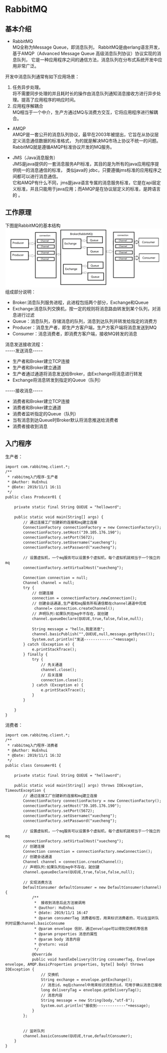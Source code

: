 # RabbitMQ

## 基本介绍
-  RabbitMQ     
MQ全称为Message Queue，即消息队列， RabbitMQ是由erlang语言开发，基于AMQP（Advanced Message Queue 高级消息队列协议）协议实现的消息队列，
它是一种应用程序之间的通信方法，消息队列在分布式系统开发中应用非常广泛。   
     
开发中消息队列通常有如下应用场景：   
1. 任务异步处理。   
  将不需要同步处理的并且耗时长的操作由消息队列通知消息接收方进行异步处理。提高了应用程序的响应时间。
2. 应用程序解耦合  
  MQ相当于一个中介，生产方通过MQ与消费方交互，它将应用程序进行解耦合。
  
-  AMQP     
AMQP是一套公开的消息队列协议，最早在2003年被提出，它旨在从协议层定义消息通信数据的标准格式，
 为的就是解决MQ市场上协议不统一的问题。RabbitMQ就是遵循AMQP标准协议开发的MQ服务。 
 
 - JMS（Java消息服务）        
JMS是java提供的一套消息服务API标准，其目的是为所有的java应用程序提供统一的消息通信的标准，
类似java的 jdbc，只要遵循jms标准的应用程序之间都可以进行消息通信。    
它和AMQP有什么不同，jms是java语言专属的消息服务标准，它是在api层定义标准，并且只能用于java应用；而AMQP是在协议层定义的标准，是跨语言的 。

## 工作原理
下图是RabbitMQ的基本结构    
![Alt](./RabbitMQimg/rabbitmq原理.png)   
组成部分说明： 
- Broker:消息队列服务进程，此进程包括两个部分，Exchange和Queue
- Exchange:消息队列交换机，按一定的规则将消息路由转发到某个队列，对消息进行过滤
- Queue：消息队列，存储消息的队列，消息到达队列并转发给指定的消费方
- Producer：消息生产者，即生产方客户端，生产方客户端将消息发送到MQ
- Consumer：消息消费者，即消费方客户端，接收MQ转发的消息

消息发送接收流程：   
-----发送消息-----
- 生产者和Broker建立TCP连接
- 生产者和Broker建立通道
- 生产者通过通道将消息发送给Broker，由Exchange将消息进行转发
- Exchange将消息转发到指定的Queue（队列）

-----接收消息-----
- 消费者和Broker建立TCP连接
- 消费者和Broker建立通道
- 消费者监听指定的Queue（队列）
- 当有消息到达Queue时Broker默认将消息推送给消费者
- 消费者接收到消息

## 入门程序
生产者：
```
import com.rabbitmq.client.*;
/**
 * rabbitmq入门程序-生产者
 * @Author: HuEnhui
 * @Date: 2019/11/1 16:11
 */
public class Producer01 {

    private static final String QUEUE = "helloword";

    public static void main(String[] args) {
        // 通过连接工厂创建新的连接和mq建立连接
        ConnectionFactory connectionFactory = new ConnectionFactory();
        connectionFactory.setHost("39.105.176.190");
        connectionFactory.setPort(5672);
        connectionFactory.setUsername("xuecheng");
        connectionFactory.setPassword("xuecheng");

        // 设置虚拟机，一个mq服务可以设置多个虚拟机，每个虚拟机就相当于一个独立的mq
        connectionFactory.setVirtualHost("xuecheng");

        Connection connection = null;
        Channel channel = null;
        try {
            // 创建连接
            connection = connectionFactory.newConnection();
            // 创建会话通道,生产者和mq服务所有通信都在channel通道中完成
             channel= connection.createChannel();
            // 声明队列:如果队列在mq中不存在，就创建
            channel.queueDeclare(QUEUE,true,false,false,null);

            String message = "hello,我是消息";
            channel.basicPublish("",QUEUE,null,message.getBytes());
            System.out.println("发送-------------"+message);
        } catch (Exception e) {
            e.printStackTrace();
        } finally {
            try {
                // 先关通道
                channel.close();
                // 后关连接
                connection.close();
            } catch (Exception e) {
                e.printStackTrace();
            }
        }

    }
}
```
消费者：
```
import com.rabbitmq.client.*;
/**
 * rabbitmq入门程序-消费者
 * @Author: HuEnhui
 * @Date: 2019/11/1 16:32
 */
public class Consumer01 {

    private static final String QUEUE = "helloword";

    public static void main(String[] args) throws IOException, TimeoutException {
        // 通过连接工厂创建新的连接和mq建立连接
        ConnectionFactory connectionFactory = new ConnectionFactory();
        connectionFactory.setHost("39.105.176.190");
        connectionFactory.setPort(5672);
        connectionFactory.setUsername("xuecheng");
        connectionFactory.setPassword("xuecheng");

        // 设置虚拟机，一个mq服务可以设置多个虚拟机，每个虚拟机就相当于一个独立的mq
        connectionFactory.setVirtualHost("xuecheng");
        // 创建连接
        Connection connection = connectionFactory.newConnection();
        // 创建会话通道
        Channel channel = connection.createChannel();
        // 声明队列:如果队列在mq中不存在，就创建
        channel.queueDeclare(QUEUE,true,false,false,null);

        // 实现消费方法
        DefaultConsumer defaultConsumer = new DefaultConsumer(channel){
            /**
             *  接收到消息后此方法被调用
             * @author: HuEnhui
             * @date: 2019/11/1 16:47
             * @param consumerTag 消费者标签，用来标识消费者的，可以在监听队列时设置channel.basicConsume
             * @param envelope 信封，通过envelope可以得到交换机等信息
             * @param properties 消息的属性
             * @param body 消息内容
             * @return: void
             */
            @Override
            public void handleDelivery(String consumerTag, Envelope envelope, AMQP.BasicProperties properties, byte[] body) throws IOException {
                // 交换机
                String exchange = envelope.getExchange();
                // 消息id，mq在channel中用来标识消息的id，可用于确认消息已接收
                long deliveryTag = envelope.getDeliveryTag();
                // 消息内容
                String message = new String(body,"utf-8");
                System.out.println("接收到-------------"+message);
            }
        };
        
        
        // 监听队列
        channel.basicConsume(QUEUE,true,defaultConsumer);
    }
}
```

